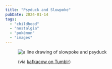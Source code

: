 ```yaml
---
title: "Psyduck and Slowpoke"
pubDate: 2024-01-14
tags: 
  - "childhood"
  - "nostalgia"
  - "pokémon"
  - "images"
---
```


<figure>

![a line drawing of slowpoke and psyduck](/images/tumblr_3b0dc0666ee941ec1d57185cf910eefe_2ba915d7_1280-1024x1024.jpg)

<figcaption>

(via [kafkacow on Tumblr](https://www.tumblr.com/kafkacow/736991751638745089))

</figcaption>

</figure>
